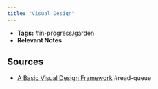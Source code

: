 ```yaml
---
title: "Visual Design"
---
```


- **Tags:** #in-progress/garden 
- **Relevant Notes**

## Sources
- [A Basic Visual Design Framework](https://medium.com/students-who-design/a-basic-visual-design-framework-3812cdcebdd2) #read-queue 